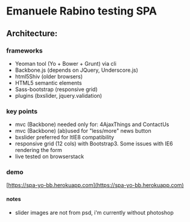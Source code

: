 Emanuele Rabino testing SPA
===========================

## Architecture:

### frameworks

* Yeoman tool (Yo + Bower + Grunt) via cli
* Backbone.js (depends on JQuery, Underscore.js)
* html5Shiv (older browsers)
* HTML5 semantic elements
* Sass-bootstrap (responsive grid)
* plugins (bxslider, jquery.validation)

### key points

* mvc (Backbone) needed only for: 4AjaxThings and ContactUs
* mvc (Backbone) (ab)used for "less/more" news button
* bxslider preferred for ltIE8 compatibility
* responsive grid (12 cols) with Bootstrap3. Some issues with IE6 rendering the form
* live tested on browserstack

### demo
[https://spa-yo-bb.herokuapp.com](https://spa-yo-bb.herokuapp.com)

#### notes
- slider images are not from psd, i'm currently without photoshop
